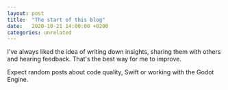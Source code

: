 ```yaml
---
layout: post
title:  "The start of this blog"
date:   2020-10-21 14:00:00 +0200
categories: unrelated
---
```

I've always liked the idea of writing down insights, sharing them with others and hearing feedback. That's the best way for me to improve. 

Expect random posts about code quality, Swift or working with the Godot Engine.